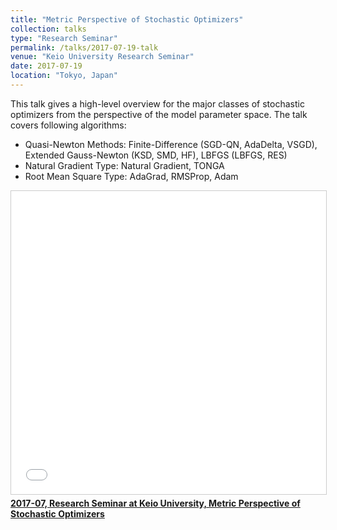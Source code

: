 ```yaml
---
title: "Metric Perspective of Stochastic Optimizers"
collection: talks
type: "Research Seminar"
permalink: /talks/2017-07-19-talk
venue: "Keio University Research Seminar"
date: 2017-07-19
location: "Tokyo, Japan"
---
```


This talk gives a high-level overview for the major classes of stochastic optimizers from the perspective of the model parameter space.
The talk covers following algorithms: 
- Quasi-Newton Methods: Finite-Difference (SGD-QN, AdaDelta, VSGD), Extended Gauss-Newton (KSD, SMD, HF), LBFGS (LBFGS, RES)
- Natural Gradient Type: Natural Gradient, TONGA
- Root Mean Square Type: AdaGrad, RMSProp, Adam

<iframe src="//www.slideshare.net/slideshow/embed_code/key/MeRLfoLZGTj3w6" width="595" height="485" frameborder="0" marginwidth="0" marginheight="0" scrolling="no" style="border:1px solid #CCC; border-width:1px; margin-bottom:5px; max-width: 100%;" allowfullscreen> </iframe> <div style="margin-bottom:5px"> <strong> <a href="//asahiushio.com/publications/2017stochasticoptimization-211224172316.pdf" title="2017-07, Research Seminar at Keio University, Metric Perspective of Stochastic Optimizers" target="_blank">2017-07, Research Seminar at Keio University, Metric Perspective of Stochastic Optimizers</a> </strong> </div>
